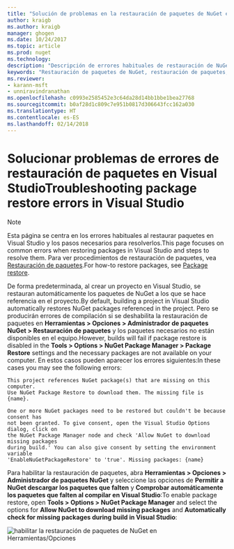 ```yaml
---
title: "Solución de problemas en la restauración de paquetes de NuGet en Visual Studio | Microsoft Docs"
author: kraigb
ms.author: kraigb
manager: ghogen
ms.date: 10/24/2017
ms.topic: article
ms.prod: nuget
ms.technology: 
description: "Descripción de errores habituales de restauración de NuGet en Visual Studio y cómo solucionarlos."
keywords: "Restauración de paquetes de NuGet, restauración de paquetes, solución de problemas, solucionar problemas"
ms.reviewer:
- karann-msft
- unniravindranathan
ms.openlocfilehash: c0993e2585452e3c64da28d14bb1bbe1bea27768
ms.sourcegitcommit: b0af28d1c809c7e951b0817d306643fcc162a030
ms.translationtype: HT
ms.contentlocale: es-ES
ms.lasthandoff: 02/14/2018
---
```

# <a name="troubleshooting-package-restore-errors-in-visual-studio"></a><span data-ttu-id="59995-104">Solucionar problemas de errores de restauración de paquetes en Visual Studio</span><span class="sxs-lookup"><span data-stu-id="59995-104">Troubleshooting package restore errors in Visual Studio</span></span>

> [!Note]
> <span data-ttu-id="59995-105">Esta página se centra en los errores habituales al restaurar paquetes en Visual Studio y los pasos necesarios para resolverlos.</span><span class="sxs-lookup"><span data-stu-id="59995-105">This page focuses on common errors when restoring packages in Visual Studio and steps to resolve them.</span></span> <span data-ttu-id="59995-106">Para ver procedimientos de restauración de paquetes, vea [Restauración de paquetes](../consume-packages/package-restore.md#enabling-and-disabling-package-restore).</span><span class="sxs-lookup"><span data-stu-id="59995-106">For how-to restore packages, see [Package restore](../consume-packages/package-restore.md#enabling-and-disabling-package-restore).</span></span>

<span data-ttu-id="59995-107">De forma predeterminada, al crear un proyecto en Visual Studio, se restauran automáticamente los paquetes de NuGet a los que se hace referencia en el proyecto.</span><span class="sxs-lookup"><span data-stu-id="59995-107">By default, building a project in Visual Studio automatically restores NuGet packages referenced in the project.</span></span> <span data-ttu-id="59995-108">Pero se producirán errores de compilación si se deshabilita la restauración de paquetes en **Herramientas > Opciones > Administrador de paquetes NuGet > Restauración de paquetes** y los paquetes necesarios no están disponibles en el equipo.</span><span class="sxs-lookup"><span data-stu-id="59995-108">However, builds will fail if package restore is disabled in the **Tools > Options > NuGet Package Manager > Package Restore** settings and the necessary packages are not available on your computer.</span></span> <span data-ttu-id="59995-109">En estos casos pueden aparecer los errores siguientes:</span><span class="sxs-lookup"><span data-stu-id="59995-109">In these cases you may see the following errors:</span></span>

```output
This project references NuGet package(s) that are missing on this computer.
Use NuGet Package Restore to download them. The missing file is {name}.
```

```output
One or more NuGet packages need to be restored but couldn't be because consent has
not been granted. To give consent, open the Visual Studio Options dialog, click on
the NuGet Package Manager node and check 'Allow NuGet to download missing packages
during build.' You can also give consent by setting the environment variable
'EnableNuGetPackageRestore' to 'true'. Missing packages: {name} 
```

<span data-ttu-id="59995-110">Para habilitar la restauración de paquetes, abra **Herramientas > Opciones > Administrador de paquetes NuGet** y seleccione las opciones de **Permitir a NuGet descargar los paquetes que falten** y **Comprobar automáticamente los paquetes que falten al compilar en Visual Studio**:</span><span class="sxs-lookup"><span data-stu-id="59995-110">To enable package restore, open **Tools > Options > NuGet Package Manager** and select the options for **Allow NuGet to download missing packages** and **Automatically check for missing packages during build in Visual Studio**:</span></span>

![habilitar la restauración de paquetes de NuGet en Herramientas/Opciones](../consume-packages/media/restore-01-autorestoreoptions.png)
